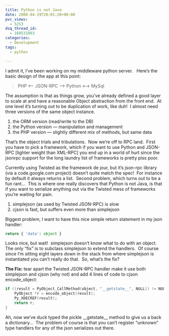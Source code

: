 ```yaml
---
title: Python is not Java
date: 2008-04-29T20:01:20+00:00
pvc_views:
  - 5253
dsq_thread_id:
  - 160531883
categories:
  - Development
tags:
  - python

---
```

I admit it, I&#8217;ve been working on my middleware python server.&nbsp;&nbsp; Here&#8217;s the basic design of the app at this point:

> PHP <&#8212; JSON-RPC &#8212;-> Python <&#8211;> MySql

The assumption is that as things grow, you&#8217;ve already defined a good layer to scale at and have a reasonable Object abstraction from the front end.&nbsp; At one level it&#8217;s turning out to be duplication of work, like duh!&nbsp; I almost need three versions of the same object instance.

  1. the ORM version (read/write to the DB) 
  2. the Python version &#8212; manipulation and management 
  3. the PHP version &#8212; slightly different mix of methods, but same data

That&#8217;s the object trials and tribulations.&nbsp; Now we&#8217;re off to RPC land.&nbsp; First you have to pick a framework, which if you want to use Python and JSON-RPC [lighter weight than XML-RPC] you end up in a world of hurt since the jsonrpc support for the long laundry list of frameworks is pretty piss poor.&nbsp; 

Currently using Twisted as the framework de jour, but it&#8217;s json-rpc library (via a code.google.com project) doesn&#8217;t quite match the spec!&nbsp; For instance by default it always returns a list.&nbsp; Second problem, which turns out to be a fun rant&#8230;&nbsp; This is where one really discovers that Python is not Java, is that if you want to serialize anything out via the Twisted mess of frameworks you&#8217;re waiting for pain.

  1. simplejson (as used by Twisted JSON-RPC) is slow 
  2. cjson is fast, but suffers even more than simplejson

Biggest problem, I want to have this nice simple return statement in my json handler:

```python
return { 'data': object }
```

Looks nice, but wait!&nbsp; simplejson doesn&#8217;t know what to do with an object.&nbsp; The only &#8220;fix&#8221; is to subclass simplejson to extend the handlers.&nbsp; Of course since I&#8217;m sitting eight layers down in the stack from where simplejson is instantiated you can&#8217;t really do that.&nbsp; So, what&#8217;s the fix?

**The Fix:** tear apart the Twisted JSON-RPC handler make it use both simplejson and cjson (why not) and add 4 lines of code to cjson encode_object:

```c
if ((result = PyObject_CallMethod(object, "__getstate__", NULL)) != NULL) {
    PyObject *r = encode_object(result);
    Py_XDECREF(result);
    return r;
}
```

Ah, now we&#8217;ve duck typed the pickle \_\_getstate\_\_ method to give us a back a dictionary&#8230;&nbsp; The problem of course is that you can&#8217;t register &#8220;unknown&#8221; type handlers for any of the json serializes out there.
